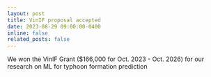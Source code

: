 ```yaml
---
layout: post
title: VinIF proposal accepted
date: 2023-08-29 09:00:00-0400
inline: false
related_posts: false
---
```


We won the VinIF Grant ($166,000 for Oct. 2023 - Oct. 2026) for our research on ML for typhoon formation prediction
